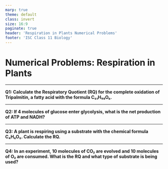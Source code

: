 ```yaml
---
marp: true
theme: default
class: invert
size: 16:9
paginate: true
header: 'Respiration in Plants Numerical Problems'
footer: 'ISC Class 11 Biology'
---
```


# Numerical Problems: Respiration in Plants

---

**Q1: Calculate the Respiratory Quotient (RQ) for the complete oxidation of Tripalmitin, a fatty acid with the formula C₅₁H₉₈O₆.**

---

**Q2: If 4 molecules of glucose enter glycolysis, what is the net production of ATP and NADH?**

---

**Q3: A plant is respiring using a substrate with the chemical formula C₄H₆O₅. Calculate the RQ.**

---

**Q4: In an experiment, 10 molecules of CO₂ are evolved and 10 molecules of O₂ are consumed. What is the RQ and what type of substrate is being used?**
